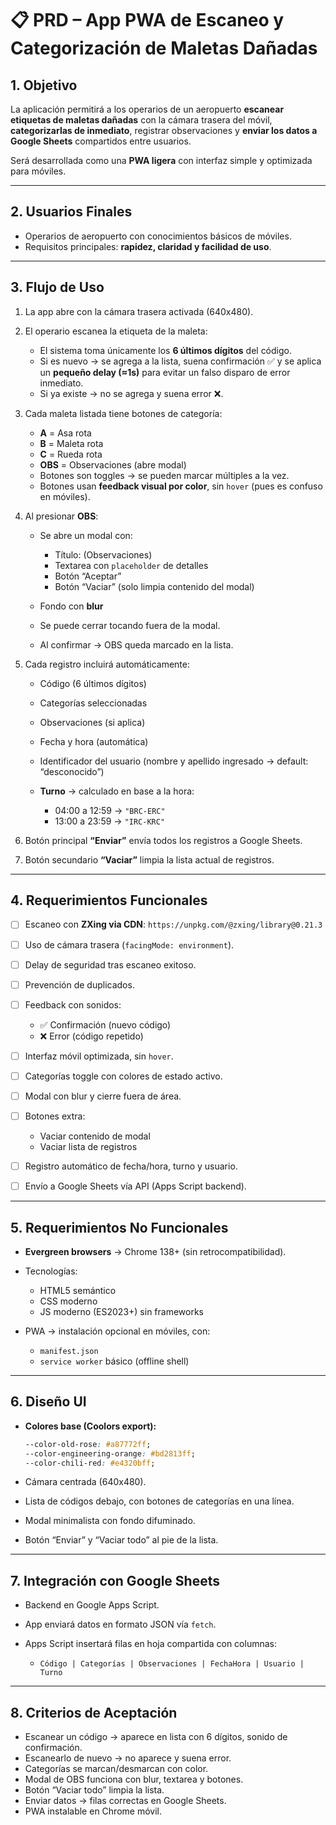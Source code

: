 # 📋 PRD – App PWA de Escaneo y Categorización de Maletas Dañadas

## 1. Objetivo

La aplicación permitirá a los operarios de un aeropuerto **escanear etiquetas de maletas dañadas** con la cámara trasera del móvil, **categorizarlas de inmediato**, registrar observaciones y **enviar los datos a Google Sheets** compartidos entre usuarios.

Será desarrollada como una **PWA ligera** con interfaz simple y optimizada para móviles.

---

## 2. Usuarios Finales

* Operarios de aeropuerto con conocimientos básicos de móviles.
* Requisitos principales: **rapidez, claridad y facilidad de uso**.

---

## 3. Flujo de Uso

1. La app abre con la cámara trasera activada (640x480).
2. El operario escanea la etiqueta de la maleta:

   * El sistema toma únicamente los **6 últimos dígitos** del código.
   * Si es nuevo → se agrega a la lista, suena confirmación ✅ y se aplica un **pequeño delay (≈1s)** para evitar un falso disparo de error inmediato.
   * Si ya existe → no se agrega y suena error ❌.
3. Cada maleta listada tiene botones de categoría:

   * **A** = Asa rota
   * **B** = Maleta rota
   * **C** = Rueda rota
   * **OBS** = Observaciones (abre modal)
   * Botones son toggles → se pueden marcar múltiples a la vez.
   * Botones usan **feedback visual por color**, sin `hover` (pues es confuso en móviles).
4. Al presionar **OBS**:

   * Se abre un modal con:

     * Título: (Observaciones)
     * Textarea con `placeholder` de detalles
     * Botón “Aceptar”
     * Botón “Vaciar” (solo limpia contenido del modal)
   * Fondo con **blur**
   * Se puede cerrar tocando fuera de la modal.
   * Al confirmar → OBS queda marcado en la lista.
5. Cada registro incluirá automáticamente:

   * Código (6 últimos dígitos)
   * Categorías seleccionadas
   * Observaciones (si aplica)
   * Fecha y hora (automática)
   * Identificador del usuario (nombre y apellido ingresado → default: “desconocido”)
   * **Turno** → calculado en base a la hora:

     * 04:00 a 12:59 → `"BRC-ERC"`
     * 13:00 a 23:59 → `"IRC-KRC"`
6. Botón principal **“Enviar”** envía todos los registros a Google Sheets.
7. Botón secundario **“Vaciar”** limpia la lista actual de registros.

---

## 4. Requerimientos Funcionales

* [ ] Escaneo con **ZXing via CDN**:
  `https://unpkg.com/@zxing/library@0.21.3`
* [ ] Uso de cámara trasera (`facingMode: environment`).
* [ ] Delay de seguridad tras escaneo exitoso.
* [ ] Prevención de duplicados.
* [ ] Feedback con sonidos:

  * ✅ Confirmación (nuevo código)
  * ❌ Error (código repetido)
* [ ] Interfaz móvil optimizada, sin `hover`.
* [ ] Categorías toggle con colores de estado activo.
* [ ] Modal con blur y cierre fuera de área.
* [ ] Botones extra:

  * Vaciar contenido de modal
  * Vaciar lista de registros
* [ ] Registro automático de fecha/hora, turno y usuario.
* [ ] Envío a Google Sheets vía API (Apps Script backend).

---

## 5. Requerimientos No Funcionales

* **Evergreen browsers** → Chrome 138+ (sin retrocompatibilidad).
* Tecnologías:

  * HTML5 semántico
  * CSS moderno
  * JS moderno (ES2023+) sin frameworks
* PWA → instalación opcional en móviles, con:

  * `manifest.json`
  * `service worker` básico (offline shell)

---

## 6. Diseño UI

* **Colores base (Coolors export):**

  ```css
  --color-old-rose: #a87772ff;
  --color-engineering-orange: #bd2813ff;
  --color-chili-red: #e4320bff;
  ```
* Cámara centrada (640x480).
* Lista de códigos debajo, con botones de categorías en una línea.
* Modal minimalista con fondo difuminado.
* Botón “Enviar” y “Vaciar todo” al pie de la lista.

---

## 7. Integración con Google Sheets

* Backend en Google Apps Script.
* App enviará datos en formato JSON vía `fetch`.
* Apps Script insertará filas en hoja compartida con columnas:

  * `Código | Categorías | Observaciones | FechaHora | Usuario | Turno`

---

## 8. Criterios de Aceptación

* Escanear un código → aparece en lista con 6 dígitos, sonido de confirmación.
* Escanearlo de nuevo → no aparece y suena error.
* Categorías se marcan/desmarcan con color.
* Modal de OBS funciona con blur, textarea y botones.
* Botón “Vaciar todo” limpia la lista.
* Enviar datos → filas correctas en Google Sheets.
* PWA instalable en Chrome móvil.
